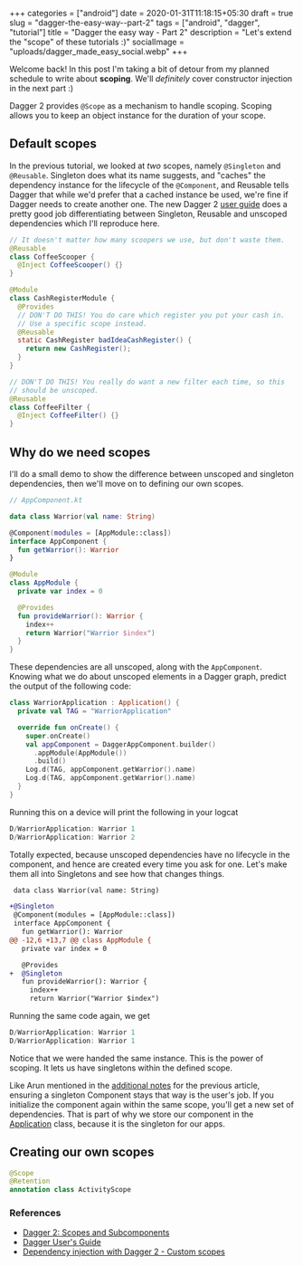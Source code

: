+++
categories = ["android"]
date = 2020-01-31T11:18:15+05:30
draft = true
slug = "dagger-the-easy-way--part-2"
tags = ["android", "dagger", "tutorial"]
title = "Dagger the easy way - Part 2"
description = "Let's extend the \"scope\" of these tutorials :)"
socialImage = "uploads/dagger_made_easy_social.webp"
+++

Welcome back! In this post I'm taking a bit of detour from my planned schedule to write about **scoping**. We'll _definitely_ cover constructor injection in the next part :)

Dagger 2 provides `@Scope` as a mechanism to handle scoping. Scoping allows you to keep an object instance for the duration of your scope.

## Default scopes

In the previous tutorial, we looked at _two_ scopes, namely `@Singleton` and `@Reusable`. Singleton does what its name suggests, and "caches" the dependency instance for the lifecycle of the `@Component`, and Reusable tells Dagger that while we'd prefer that a cached instance be used, we're fine if Dagger needs to create another one. The new Dagger 2 [user guide](https://dagger.dev/users-guide) does a pretty good job differentiating between Singleton, Reusable and unscoped dependencies which I'll reproduce here.

```java
// It doesn't matter how many scoopers we use, but don't waste them.
@Reusable
class CoffeeScooper {
  @Inject CoffeeScooper() {}
}

@Module
class CashRegisterModule {
  @Provides
  // DON'T DO THIS! You do care which register you put your cash in.
  // Use a specific scope instead.
  @Reusable
  static CashRegister badIdeaCashRegister() {
    return new CashRegister();
  }
}

// DON'T DO THIS! You really do want a new filter each time, so this
// should be unscoped.
@Reusable
class CoffeeFilter {
  @Inject CoffeeFilter() {}
}
```

## Why do we need scopes

I'll do a small demo to show the difference between unscoped and singleton dependencies, then we'll move on to defining our own scopes.

```kotlin
// AppComponent.kt

data class Warrior(val name: String)

@Component(modules = [AppModule::class])
interface AppComponent {
  fun getWarrior(): Warrior
}

@Module
class AppModule {
  private var index = 0

  @Provides
  fun provideWarrior(): Warrior {
    index++
    return Warrior("Warrior $index")
  }
}
```

These dependencies are all unscoped, along with the `AppComponent`. Knowing what we do about unscoped elements in a Dagger graph, predict the output of the following code:

```kotlin
class WarriorApplication : Application() {
  private val TAG = "WarriorApplication"

  override fun onCreate() {
    super.onCreate()
    val appComponent = DaggerAppComponent.builder()
      .appModule(AppModule())
      .build()
    Log.d(TAG, appComponent.getWarrior().name)
    Log.d(TAG, appComponent.getWarrior().name)
  }
}
```

Running this on a device will print the following in your logcat

```kotlin
D/WarriorApplication: Warrior 1
D/WarriorApplication: Warrior 2
```

Totally expected, because unscoped dependencies have no lifecycle in the component, and hence are created every time you ask for one. Let's make them all into Singletons and see how that changes things.

```diff
 data class Warrior(val name: String)

+@Singleton
 @Component(modules = [AppModule::class])
 interface AppComponent {
   fun getWarrior(): Warrior
@@ -12,6 +13,7 @@ class AppModule {
   private var index = 0

   @Provides
+  @Singleton
   fun provideWarrior(): Warrior {
     index++
     return Warrior("Warrior $index")
```

Running the same code again, we get

```kotlin
D/WarriorApplication: Warrior 1
D/WarriorApplication: Warrior 1
```

Notice that we were handed the same instance. This is the power of scoping. It lets us have singletons within the defined scope.

Like Arun mentioned in the [additional notes](/posts/dagger-the-easy-way-part-1/#setting-up-the-object-graph) for the previous article, ensuring a singleton Component stays that way is the user's job. If you initialize the component again within the same scope, you'll get a new set of dependencies. That is part of why we store our component in the [Application](https://developer.android.com/reference/android/app/Application.html) class, because it is the singleton for our apps.

## Creating our own scopes

```kotlin
@Scope
@Retention
annotation class ActivityScope
```

### References

- [Dagger 2: Scopes and Subcomponents](https://medium.com/tompee/dagger-2-scopes-and-subcomponents-d54d58511781)
- [Dagger User's Guide](https://dagger.dev/users-guide)
- [Dependency injection with Dagger 2 - Custom scopes](https://frogermcs.github.io/dependency-injection-with-dagger-2-custom-scopes/)
